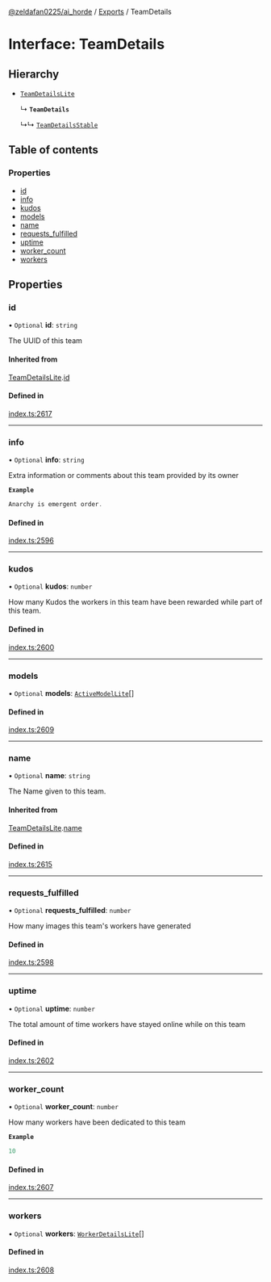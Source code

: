 [@zeldafan0225/ai_horde](../README.md) / [Exports](../modules.md) / TeamDetails

# Interface: TeamDetails

## Hierarchy

- [`TeamDetailsLite`](TeamDetailsLite.md)

  ↳ **`TeamDetails`**

  ↳↳ [`TeamDetailsStable`](TeamDetailsStable.md)

## Table of contents

### Properties

- [id](TeamDetails.md#id)
- [info](TeamDetails.md#info)
- [kudos](TeamDetails.md#kudos)
- [models](TeamDetails.md#models)
- [name](TeamDetails.md#name)
- [requests\_fulfilled](TeamDetails.md#requests_fulfilled)
- [uptime](TeamDetails.md#uptime)
- [worker\_count](TeamDetails.md#worker_count)
- [workers](TeamDetails.md#workers)

## Properties

### id

• `Optional` **id**: `string`

The UUID of this team

#### Inherited from

[TeamDetailsLite](TeamDetailsLite.md).[id](TeamDetailsLite.md#id)

#### Defined in

[index.ts:2617](https://github.com/ZeldaFan0225/ai_horde/blob/bd3c116/index.ts#L2617)

___

### info

• `Optional` **info**: `string`

Extra information or comments about this team provided by its owner

**`Example`**

```ts
Anarchy is emergent order.
```

#### Defined in

[index.ts:2596](https://github.com/ZeldaFan0225/ai_horde/blob/bd3c116/index.ts#L2596)

___

### kudos

• `Optional` **kudos**: `number`

How many Kudos the workers in this team have been rewarded while part of this team.

#### Defined in

[index.ts:2600](https://github.com/ZeldaFan0225/ai_horde/blob/bd3c116/index.ts#L2600)

___

### models

• `Optional` **models**: [`ActiveModelLite`](ActiveModelLite.md)[]

#### Defined in

[index.ts:2609](https://github.com/ZeldaFan0225/ai_horde/blob/bd3c116/index.ts#L2609)

___

### name

• `Optional` **name**: `string`

The Name given to this team.

#### Inherited from

[TeamDetailsLite](TeamDetailsLite.md).[name](TeamDetailsLite.md#name)

#### Defined in

[index.ts:2615](https://github.com/ZeldaFan0225/ai_horde/blob/bd3c116/index.ts#L2615)

___

### requests\_fulfilled

• `Optional` **requests\_fulfilled**: `number`

How many images this team's workers have generated

#### Defined in

[index.ts:2598](https://github.com/ZeldaFan0225/ai_horde/blob/bd3c116/index.ts#L2598)

___

### uptime

• `Optional` **uptime**: `number`

The total amount of time workers have stayed online while on this team

#### Defined in

[index.ts:2602](https://github.com/ZeldaFan0225/ai_horde/blob/bd3c116/index.ts#L2602)

___

### worker\_count

• `Optional` **worker\_count**: `number`

How many workers have been dedicated to this team

**`Example`**

```ts
10
```

#### Defined in

[index.ts:2607](https://github.com/ZeldaFan0225/ai_horde/blob/bd3c116/index.ts#L2607)

___

### workers

• `Optional` **workers**: [`WorkerDetailsLite`](WorkerDetailsLite.md)[]

#### Defined in

[index.ts:2608](https://github.com/ZeldaFan0225/ai_horde/blob/bd3c116/index.ts#L2608)
